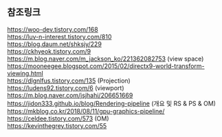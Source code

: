 ## 참조링크
https://woo-dev.tistory.com/168 <br>
https://luv-n-interest.tistory.com/810 <br>
https://blog.daum.net/shksjy/229 <br>
https://ckhyeok.tistory.com/9 <br>
https://m.blog.naver.com/m_jackson_ko/221362082753 (view space) <br>
https://mooneegee.blogspot.com/2015/02/directx9-world-transform-viewing.html <br>
https://dlgnlfus.tistory.com/135 (Projection) <br>
https://ludens92.tistory.com/6 (viewport) <br>
https://m.blog.naver.com/jsjhahi/206651669 <br>
https://jidon333.github.io/blog/Rendering-pipeline (개요 및 RS & PS & OM) <br>
https://mkblog.co.kr/2018/08/11/gpu-graphics-pipeline/ <br>
https://celdee.tistory.com/573 (OM) <br>
https://kevinthegrey.tistory.com/55 <br>
